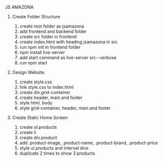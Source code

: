 JS AMAZONA

1. Create Folder Structure
    1. create root folder as jsamazona
    2. add frontend and backend folder
    3. create src folder in frontend
    4. create index.html with heading jsamazona in src
    5. run npm init in frontend folder
    6. npm install live-server
    7. add start command as live-server src--verbose
    8.  run npm start

2. Design Website
    1. create style.css
    2. link style.css to index.html
    3. create div.grid-container
    4. create header, main and footer
    5. style html, body
    6. style grid-container, header, main and footer

3. Create Static Home Screen
    1. create ul.products
    2. create li
    3. create div.product
    4. add .product-image, .product-name, .product-brand, .product-price
    5. style ul.products and interval divs
    6. duplicate 2 times to show 3 products    

